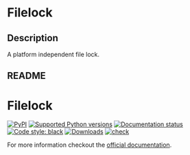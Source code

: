 # Filelock

## Description

A platform independent file lock.

## README

# Filelock

[![PyPI](https://img.shields.io/pypi/v/filelock)](https://pypi.org/project/filelock/)
[![Supported Python
versions](https://img.shields.io/pypi/pyversions/filelock.svg)](https://pypi.org/project/filelock/)
[![Documentation
status](https://readthedocs.org/projects/py-filelock/badge/?version=latest)](https://py-filelock.readthedocs.io/en/latest/?badge=latest)
[![Code style:
black](https://img.shields.io/badge/code%20style-black-000000.svg)](https://github.com/psf/black)
[![Downloads](https://static.pepy.tech/badge/filelock/month)](https://pepy.tech/project/filelock)
[![check](https://github.com/tox-dev/py-filelock/actions/workflows/check.yml/badge.svg)](https://github.com/tox-dev/py-filelock/actions/workflows/check.yml)

For more information checkout the [official documentation](https://py-filelock.readthedocs.io/en/latest/index.html).
